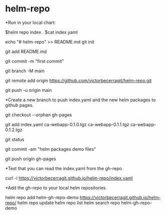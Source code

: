 # helm-repo

*Run in your local chart:

$helm repo index .
$cat index.yaml
 
echo "# helm-repo" >> README.md
git init

git add README.md

git commit -m "first commit"

git branch -M main

git remote add origin https://github.com/victorbecerragit/helm-repo.git

git push -u origin main


*Create a new branch to push index.yaml and the new helm packages to github pages.

 git checkout --orphan gh-pages

 git add index.yaml ca-webapp-0.1.0.tgz ca-webapp-0.1.1.tgz ca-webapp-0.1.2.tgz

 git status

 git commit -am "helm packages demo files"

 git push origin gh-pages

 
 *Test that you can read the index.yaml from the gh-repo
 
 curl -i  https://victorbecerragit.github.io/helm-repo/index.yaml
 
 *Add the gh-repo to your local helm repositories
 
 helm repo add helm-gh-repo-demo  https://victorbecerragit.github.io/helm-repo/
 helm repo update
 helm repo list
 helm search repo helm-gh-repo-demo
 
 
